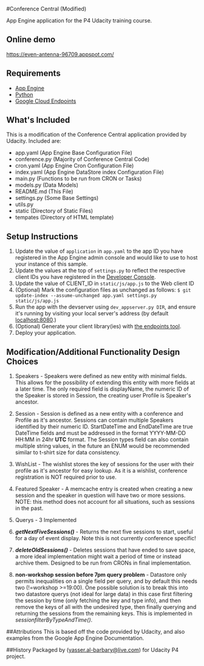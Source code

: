 #Conference Central (Modified)

App Engine application for the P4 Udacity training course.

## Online demo
https://even-antenna-96709.appspot.com/

## Requirements
- [App Engine][1]
- [Python][2]
- [Google Cloud Endpoints][3]

## What's Included
This is a modification of the Conference Central application provided by Udacity.
Included are:
- app.yaml (App Engine Base Configuration File)
- conference.py (Majority of Conference Central Code)
- cron.yaml (App Engine Cron Configuration File)
- index.yaml (App Engine DataStore index Configuration File)
- main.py (Functions to be run from CRON or Tasks)
- models.py (Data Models)
- README.md (This File)
- settings.py (Some Base Settings)
- utils.py
- static (Directory of Static Files)
- tempates (Directory of HTML template)

## Setup Instructions
1. Update the value of `application` in `app.yaml` to the app ID you
   have registered in the App Engine admin console and would like to use to host
   your instance of this sample.
1. Update the values at the top of `settings.py` to
   reflect the respective client IDs you have registered in the
   [Developer Console][4].
1. Update the value of CLIENT_ID in `static/js/app.js` to the Web client ID
1. (Optional) Mark the configuration files as unchanged as follows:
   `$ git update-index --assume-unchanged app.yaml settings.py static/js/app.js`
1. Run the app with the devserver using `dev_appserver.py DIR`, and ensure it's running by visiting your local server's address (by default [localhost:8080][5].)
1. (Optional) Generate your client library(ies) with [the endpoints tool][6].
1. Deploy your application.

## Modification/Additional Functionality Design Choices
1. Speakers - Speakers were defined as new entity with minimal fields.  This
allows for the possibility of extending this entity with more fields at a
later time.  The only required field is displayName, the numeric ID of the
Speaker is stored in Session, the creating user Profile is Speaker's ancestor.

2. Session - Session is defined as a new entity with a conference and Profile
as it's ancestor.  Sessions can contain multiple Speakers identified by their
numeric ID.  StartDateTime and EndDateTime are true DateTime fields and must be
addressed in the format YYYY-MM-DD HH:MM in 24hr **UTC** format.  The Session types
field can also contain multiple string values, in the future an ENUM would
be recommended similar to t-shirt size for data consistency.

3. WishList - The wishlist stores the key of sessions for the user with their
profile as it's ancestor for easy lookup.  As it is a wishlist, conference
registration is NOT required prior to use.

4. Featured Speaker - A memcache entry is created when creating a new session
and the speaker in question will have two or more sessions.  NOTE: this method
does not account for all situations, such as sessions in the past.

5. Querys - 3 Implemented
  1. **_getNextFiveSessions()_** - Returns the next five sessions to start, useful for
a day of event display.  Note this is not currently conference specific!
  2. **_deleteOldSessions()_** - Deletes sessions that have ended to save space, a more ideal
implementation might wait a period of time or instead archive them.  Designed to
be run from CRONs in final implementation.
  3. **non-workshop session before 7pm query problem** - Datastore only permits
  inequalities on a single field
per query, and by default this needs two (!=workshop >=19:00).  One possible
solution is to break this into two datastore querys (not ideal for large data)
in this case first filtering the session by time (only fetching the key and
  type info), and then remove the keys of all with the undesired type, then
  finally querying and returning the sessions from the remaining keys.  This is
  implemented in *sessionfilterByTypeAndTime()*.

##Attributions
This is based off the code provided by Udacity, and also examples from the
Google App Engine Documentation.

##History
Packaged by (yasser.al-barbary@live.com) for Udacity P4 project.

[1]: https://developers.google.com/appengine
[2]: http://python.org
[3]: https://developers.google.com/appengine/docs/python/endpoints/
[4]: https://console.developers.google.com/
[5]: https://localhost:8080/
[6]: https://developers.google.com/appengine/docs/python/endpoints/endpoints_tool
